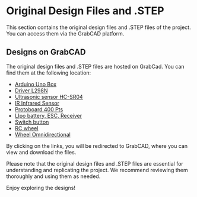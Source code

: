 # Original Design Files and .STEP

This section contains the original design files and .STEP files of the project. You can access them via the GrabCAD platform.

## Designs on GrabCAD

The original design files and .STEP files are hosted on GrabCad. You can find them at the following location:

- [Arduino Uno Box](https://grabcad.com/library/arduino-uno-box-3)
- [Driver L298N](https://grabcad.com/library/l298n-17)
- [Ultrasonic sensor HC-SR04](https://grabcad.com/library/hc-sr04-13)
- [IR Infrared Sensor](https://grabcad.com/library/ir-infrared-sensor-1)
- [Protoboard 400 Pts](https://grabcad.com/library/protoboard-400-pts-1)
- [LIpo battery, ESC, Receiver](https://grabcad.com/library/lipo-battery-esc-receiver-1)
- [Switch button](https://grabcad.com/library/6x6-5mm-tach-buton_push-switch-button_mini-buton-4-arm-1)
- [RC wheel](https://grabcad.com/library/65mm-wheel-rc-wheel-1-10-1)
- [Wheel Omnidirectional](https://grabcad.com/library/doner-tekerlek-32-mm-1)

By clicking on the links, you will be redirected to GrabCAD, where you can view and download the files.

Please note that the original design files and .STEP files are essential for understanding and replicating the project. We recommend reviewing them thoroughly and using them as needed.

Enjoy exploring the designs!
